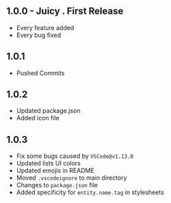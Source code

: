 ## 1.0.0 - Juicy . First Release
* Every feature added
* Every bug fixed

## 1.0.1
* Pushed Commits

## 1.0.2
* Updated package.json
* Added icon file

## 1.0.3
* Fix some bugs caused by `VSCode@v1.13.0`
* Updated lists UI colors
* Updated emojis in README
* Moved `.vscodeignore` to main directory
* Changes to `package.json` file
* Added specificity for `entity.name.tag` in stylesheets